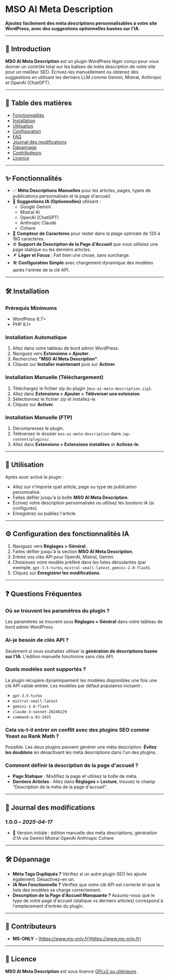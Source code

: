# MSO AI Meta Description

**Ajoutez facilement des méta descriptions personnalisables à votre site WordPress, avec des suggestions optionnelles basées sur l'IA.**

---

## 🧠 Introduction

**MSO AI Meta Description** est un plugin WordPress léger conçu pour vous donner un contrôle total sur les balises de méta description de votre site pour un meilleur SEO. Écrivez-les manuellement ou obtenez des suggestions en utilisant les derniers LLM comme Gemini, Mistral, Anthropic et OpenAI (ChatGPT).

---

## 📑 Table des matières

- [Fonctionnalités](#-fonctionnalités)
- [Installation](#-installation)
- [Utilisation](#-utilisation)
- [Configuration](#-configuration-des-fonctionnalités-IA)
- [FAQ](#-questions-fréquentes)
- [Journal des modifications](#-journal-des-modifications)
- [Dépannage](#-dépannage)
- [Contributeurs](#-contributeurs)
- [Licence](#-licence)

---

## ✨ Fonctionnalités

- ✅ **Méta Descriptions Manuelles** pour les articles, pages, types de publications personnalisés et la page d'accueil.
- 🤖 **Suggestions IA (Optionnelles)** utilisant :
    - Google Gemini
    - Mistral AI
    - OpenAI (ChatGPT)
    - Anthropic Claude
    - Cohere
- 🧩 **Compteur de Caractères** pour rester dans la plage optimale de 120 à 160 caractères.
- ⚙️ **Support de Description de la Page d'Accueil** que vous utilisiez une page statique ou les derniers articles.
- 🪶 **Léger et Focus** : Fait bien une chose, sans surcharge.
- 🛠️ **Configuration Simple** avec chargement dynamique des modèles après l'entrée de la clé API.

---

## 🛠️ Installation

### Prérequis Minimums

- WordPress 6.7+
- PHP 8.1+

### Installation Automatique

1. Allez dans votre tableau de bord admin WordPress.
2. Naviguez vers **Extensions > Ajouter**.
3. Recherchez **"MSO AI Meta Description"**.
4. Cliquez sur **Installer maintenant** puis sur **Activer**.

### Installation Manuelle (Téléchargement)

1. Téléchargez le fichier zip du plugin (`mso-ai-meta-description.zip`).
2. Allez dans **Extensions > Ajouter > Téléverser une extension**.
3. Sélectionnez le fichier zip et installez-le.
4. Cliquez sur **Activer**.

### Installation Manuelle (FTP)

1. Décompressez le plugin.
2. Téléversez le dossier `mso-ai-meta-description` dans `/wp-content/plugins/`.
3. Allez dans **Extensions > Extensions installées** et **Activez-le**.

---

## 🚀 Utilisation

Après avoir activé le plugin :

- Allez sur n'importe quel article, page ou type de publication personnalisé.
- Faites défiler jusqu'à la boîte **MSO AI Meta Description**.
- Écrivez votre description personnalisée ou utilisez les boutons IA (si configurés).
- Enregistrez ou publiez l'article.

---

## ⚙️ Configuration des fonctionnalités IA

1. Naviguez vers **Réglages > Général**.
2. Faites défiler jusqu'à la section **MSO AI Meta Description**.
3. Entrez vos clés API pour OpenAI, Mistral, Gemini
4. Choisissez votre modèle préféré dans les listes déroulantes (par exemple, `gpt-3.5-turbo`, `mistral-small-latest`, `gemini-2.0-flash`).
5. Cliquez sur **Enregistrer les modifications**.

---

## ❓ Questions Fréquentes

### Où se trouvent les paramètres du plugin ?

Les paramètres se trouvent sous **Réglages > Général** dans votre tableau de bord admin WordPress.

### Ai-je besoin de clés API ?

Seulement si vous souhaitez utiliser la **génération de descriptions basée sur l'IA**. L'édition manuelle fonctionne sans clés API.

### Quels modèles sont supportés ?

Le plugin récupère dynamiquement les modèles disponibles une fois une clé API valide entrée. Les modèles par défaut populaires incluent :
- `gpt-3.5-turbo`
- `mistral-small-latest`
- `gemini-2.0-flash`
- `claude-3-sonnet-20240229`
- `command-a-03-2025`

### Cela va-t-il entrer en conflit avec des plugins SEO comme Yoast ou Rank Math ?

Possible. Les deux plugins peuvent générer une méta description. **Évitez les doublons** en désactivant les méta descriptions dans l'un des plugins.

### Comment définir la description de la page d'accueil ?

- **Page Statique** : Modifiez la page et utilisez la boîte de méta.
- **Derniers Articles** : Allez dans **Réglages > Lecture**, trouvez le champ “Description de la méta de la page d'accueil”.

---

## 🧾 Journal des modifications

### 1.0.0 – *2025-04-17*

- 🚀 Version initiale : édition manuelle des méta descriptions, génération d'IA via Gemini Mistral OpenAI Anthropic Cohere

---

## 🛠️ Dépannage

- **Méta Tags Dupliqués ?** Vérifiez si un autre plugin SEO les ajoute également. Désactivez-en un.
- **IA Non Fonctionnelle ?** Vérifiez que votre clé API est correcte et que la liste des modèles se charge correctement.
- **Description de la Page d'Accueil Manquante ?** Assurez-vous que le type de votre page d'accueil (statique vs derniers articles) correspond à l'emplacement d'entrée du plugin.

---

## 👥 Contributeurs

- **MS-ONLY** – [https://www.ms-only.fr](https://www.ms-only.fr)

---

## 📄 Licence

**MSO AI Meta Description** est sous licence [GPLv2 ou ultérieure](https://www.gnu.org/licenses/gpl-2.0.html).
